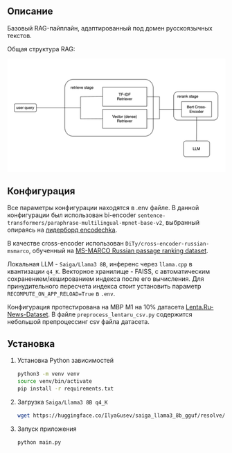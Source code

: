 ## Описание
Базовый RAG-пайплайн, адаптированный под домен русскоязычных текстов. 

Общая структура RAG:

![alt text](./imgs/img.png)

## Конфигурация
Все параметры конфигурации находятся в .env файле. В данной конфигурации
был использован bi-encoder `sentence-transformers/paraphrase-multilingual-mpnet-base-v2`, выбранный опираясь на [лидерборд encodechka](https://github.com/avidale/encodechka). 

В качестве cross-encoder использован `DiTy/cross-encoder-russian-msmarco`, обученный на [MS-MARCO Russian passage ranking dataset](https://huggingface.co/datasets/unicamp-dl/mmarco).

Локальная LLM - `Saiga/Llama3 8B`, инференс через `llama.cpp` в квантизации `q4_K`.
Векторное хранилище - FAISS, с автоматическим сохранением/кешированием индекса после его вычисления. Для принудительного пересчета индекса стоит установить параметр `RECOMPUTE_ON_APP_RELOAD=True` в `.env`.

Конфигурация протестирована на MBP M1 на 10% датасета [Lenta.Ru-News-Dataset](https://github.com/yutkin/Lenta.Ru-News-Dataset). В файле `preprocess_lentaru_csv.py` содержится небольшой препроцессинг csv файла датасета.

## Установка
1. Установка Python зависимостей
   ```sh
   python3 -m venv venv
   source venv/bin/activate
   pip install -r requirements.txt
   ```
2. Загрузка `Saiga/Llama3 8B q4_K`
   ```sh
   wget https://huggingface.co/IlyaGusev/saiga_llama3_8b_gguf/resolve/main/model-q4_K.gguf
   ```
3. Запуск приложения
   ```sh
   python main.py
   ```
